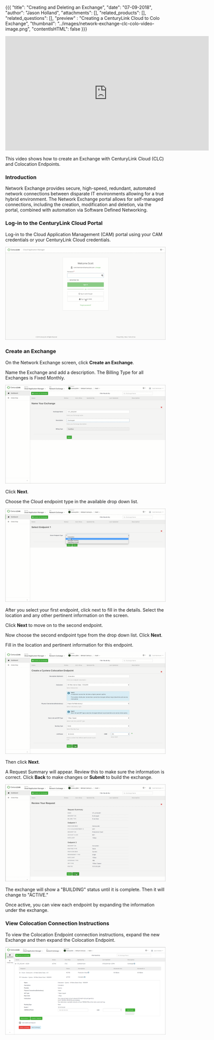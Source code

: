 {{{
  "title": "Creating and Deleting an Exchange",
  "date": "07-09-2018",
  "author": "Jason Holland",
  "attachments": [],
  "related_products": [],
  "related_questions": [],
  "preview" : "Creating a CenturyLink Cloud to Colo Exchange",
  "thumbnail": "../images/network-exchange-clc-colo-video-image.png",
  "contentIsHTML": false
}}}

<iframe width="640" height="360" src="https://player.vimeo.com/video/280611150" frameborder="0" allowfullscreen></iframe>

This video shows how to create an Exchange with CenturyLink Cloud (CLC) and Colocation  Endpoints.

### Introduction

Network Exchange provides secure, high-speed, redundant, automated network connections between disparate IT environments allowing for a true hybrid environment. The Network Exchange portal allows for self-managed connections, including the creation, modification and deletion, via the portal, combined with automation via Software Defined Networking.

### Log-in to the CenturyLink Cloud Portal

Log-in to the Cloud Application Management (CAM) portal using your CAM credentials or your CenturyLink Cloud credentials.

![Network Exchange Login](../images/network-exchange-login.png)

### Create an Exchange

On the Network Exchange screen, click **Create an Exchange**.

Name the Exchange and add a description. The Billing Type for all Exchanges is Fixed Monthly.

![Name the Exchange](../images/network-exchange-name-your-exchange.png)

Click **Next**.

Choose the Cloud endpoint type in the available drop down list.

![First Endpoint](../images/network-exchange-endpoint-1.png)

After you select your first endpoint, click next to fill in the details. Select the location and any other pertinent information on the screen.

Click **Next** to move on to the second endpoint.

Now choose the second endpoint type from the drop down list. Click **Next**.

Fill in the location and pertinent information for this endpoint.

![Second Endpoint](../images/network-exchange-endpoint-2.png)

Then click **Next**.

A Request Summary will appear. Review this to make sure the information is correct. Click **Back** to make changes or **Submit** to build the exchange.

![Exchange Summary](../images/network-exchange-review-your-request.png)

The exchange will show a "BUILDING" status until it is complete. Then it will change to "ACTIVE."

Once active, you can view each endpoint by expanding the information under the exchange.

### View Colocation Connection Instructions

To view the Colocation Endpoint connection instructions, expand the new Exchange and then expand the Colocation Endpoint.

![View Instructions](../images/network-exchange-colo-instructions.png)
